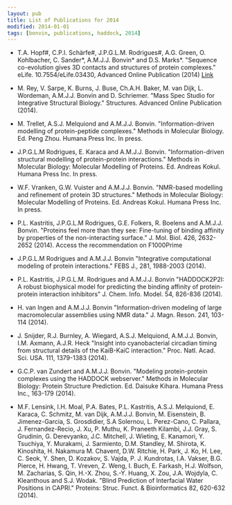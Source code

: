 ```yaml
---
layout: pub
title: List of Publications for 2014
modified: 2014-01-01
tags: [bonvin, publications, haddock, 2014]
---
```


* T.A. Hopf#, C.P.I. Schärfe#, J.P.G.L.M. Rodrigues#, A.G. Green, O. Kohlbacher, C. Sander\*, A.M.J.J. Bonvin* and D.S. Marks*.
"Sequence co-evolution gives 3D contacts and structures of protein complexes."
eLife. 10.7554/eLife.03430, Advanced Online Publication (2014)
<a href="http://elifesciences.org/content/early/2014/09/25/eLife.03430" class="btn btn-success">Link</a>

* M. Rey, V. Sarpe, K. Burns, J. Buse, Ch.A.H. Baker, M. van Dijk, L. Wordeman, A.M.J.J. Bonvin and D. Schriemer.
"Mass Spec Studio for Integrative Structural Biology."
Structures. Advanced Online Publication (2014).

*  M. Trellet, A.S.J. Melquiond and A.M.J.J. Bonvin.
"Information-driven modelling of protein-peptide complexes."
Methods in Molecular Biology. Ed. Peng Zhou. Humana Press Inc. In press.

*  J.P.G.L.M Rodrigues, E. Karaca and A.M.J.J. Bonvin.
"Information-driven structural modelling of protein-protein interactions."
Methods in Molecular Biology: Molecular Modelling of Proteins. Ed. Andreas Kokul. Humana Press Inc. In press.

*  W.F. Vranken, G.W. Vuister and A.M.J.J. Bonvin.
"NMR-based modelling and refinement of protein 3D structures."
Methods in Molecular Biology: Molecular Modelling of Proteins. Ed. Andreas Kokul. Humana Press Inc. In press.

*  P.L. Kastritis, J.P.G.L.M Rodrigues, G.E. Folkers, R. Boelens and A.M.J.J. Bonvin.
"Proteins feel more than they see: Fine-tuning of binding affinity by properties of the non-interacting surface."
J. Mol. Biol. 426, 2632-2652 (2014). Access the recommendation on F1000Prime

*  J.P.G.L.M Rodrigues and A.M.J.J. Bonvin
"Integrative computational modeling of protein interactions."
FEBS J., 281, 1988-2003 (2014).

*  P.L. Kastritis, J.P.G.L.M. Rodrigues and A.M.J.J. Bonvin
"HADDOCK2P2I: A robust biophysical model for predicting the binding affinity of protein-protein interaction inhibitors"
J. Chem. Info. Model. 54, 826-836 (2014).

*  H. van Ingen and A.M.J.J. Bonvin
"Information-driven modeling of large macromolecular assemblies using NMR data."
J. Magn. Reson. 241, 103-114 (2014).

*  J. Snijder, R.J. Burnley, A. Wiegard, A.S.J. Melquiond, A.M.J.J. Bonvin, I.M. Axmann, A.J.R. Heck
"Insight into cyanobacterial circadian timing from structural details of the KaiB-KaiC interaction."
Proc. Natl. Acad. Sci. USA. 111, 1379-1383 (2014).

*  G.C.P. van Zundert and A.M.J.J. Bonvin.
"Modeling protein-protein complexes using the HADDOCK webserver."
Methods in Molecular Biology: Protein Structure Prediction. Ed. Daisuke Kihara. Humana Press Inc., 163-179 (2014).

*  M.F. Lensink, I.H. Moal, P.A. Bates, P.L. Kastritis, A.S.J. Melquiond, E. Karaca, C. Schmitz, M. van Dijk, A.M.J.J. Bonvin, M. Eisenstein, B. Jimenez-Garcia, S. Grosdidier, S.A Solernou, L. Perez-Cano, C. Pallara, J. Fernandez-Recio, J. Xu, P. Muthu, K. Praneeth Kilambi, J.J. Gray, S. Grudinin, G. Derevyanko, J.C. Mitchell, J. Wieting, E. Kanamori, Y. Tsuchiya, Y. Murakami, J. Sarmiento, D.M. Standley, M. Shirota, K. Kinoshita, H. Nakamura M. Chavent, D.W. Ritchie, H. Park, J. Ko, H. Lee, C. Seok, Y. Shen, D. Kozakov, S. Vajda, P. J. Kundrotas, I.A. Vakser, B.G. Pierce, H. Hwang, T. Vreven, Z. Weng, I. Buch, E. Farkash, H.J. Wolfson, M. Zacharias, S. Qin, H.-X. Zhou, S.-Y. Huang, X. Zou, J.A. Wojdyla, C. Kleanthous and S.J. Wodak.
"Blind Prediction of Interfacial Water Positions in CAPRI."
Proteins: Struc. Funct. & Bioinformatics 82, 620-632 (2014).